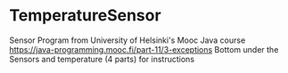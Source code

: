 # TemperatureSensor
Sensor Program from University of Helsinki's Mooc Java course
https://java-programming.mooc.fi/part-11/3-exceptions
Bottom under the Sensors and temperature (4 parts) for instructions
